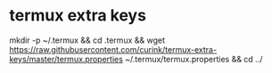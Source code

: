 # termux extra keys

mkdir -p ~/.termux && cd .termux && wget https://raw.githubusercontent.com/curink/termux-extra-keys/master/termux.properties ~/.termux/termux.properties && cd ../
